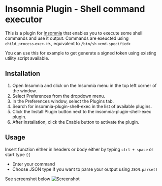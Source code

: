 # Insomnia Plugin - Shell command executor

This is a plugin for [Insomnia](https://insomnia.rest) that enables you to execute some shell commands and use it output.
Commands are exeucted using `child_process`.`exec`. ie., equivalent to `/bin/sh` `<cmd-specified>`

You can use this for example to get generate a signed token using existing utility script available.

## Installation
1. Open Insomnia and click on the Insomnia menu in the top left corner of the window.
1. Select Preferences from the dropdown menu.
1. In the Preferences window, select the Plugins tab.
1. Search for insomnia-plugin-shell-exec in the list of available plugins.
1. Click the Install Plugin button next to the insomnia-plugin-shell-exec plugin.
1. After installation, click the Enable button to activate the plugin.

## Usage
Insert function either in headers or body either by typing `ctrl + space` or start type `{{`

- Enter your command
- Choose JSON type if you want to parse your output using `JSON.parse()`

See screenshot below
![Screenshot](https://raw.githubusercontent.com/mageshwaranr/insomnia-plugin-sh-cmd/master/example-usage.png)
